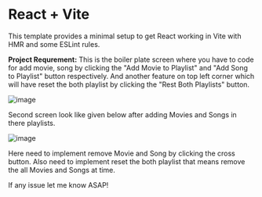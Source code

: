 # React + Vite

This template provides a minimal setup to get React working in Vite with HMR and some ESLint rules.


**Project Requrement:**
This is the boiler plate screen where you have to code for add movie, song by clicking the "Add Movie to Playlist" and "Add Song to Playlist" button respectively.
And another feature on top left corner which will have reset the both playlist by clicking the "Rest Both Playlists" button.

![image](https://github.com/user-attachments/assets/6e95fb7e-d49b-4d25-a56f-6bbaaf75427d)

Second screen look like given below after adding Movies and Songs in there playlists.

![image](https://github.com/user-attachments/assets/f7796f04-12f8-4b55-95d6-fad99ec51f63)

Here need to implement remove Movie and Song by clicking the cross button.
Also need to implement reset the both playlist that means remove the all Movies and Songs at time.


If any issue let me know ASAP!

